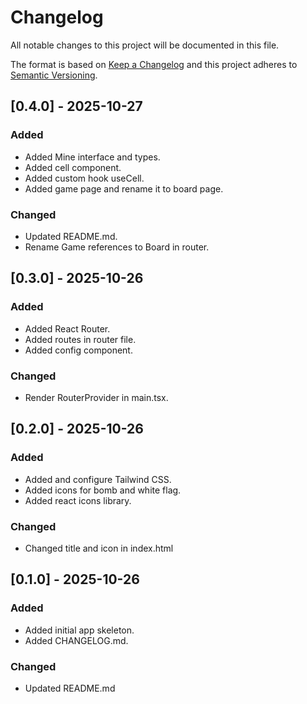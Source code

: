 # Changelog

All notable changes to this project will be documented in this file.

The format is based on [Keep a Changelog](https://keepachangelog.com/en/1.0.0/)
and this project adheres to [Semantic Versioning](https://semver.org/spec/v2.0.0.html).

## [0.4.0] - 2025-10-27

### Added

- Added Mine interface and types.
- Added cell component.
- Added custom hook useCell.
- Added game page and rename it to board page.

### Changed

- Updated README.md.
- Rename Game references to Board in router.

## [0.3.0] - 2025-10-26

### Added

- Added React Router.
- Added routes in router file.
- Added config component.

### Changed

- Render RouterProvider in main.tsx.

## [0.2.0] - 2025-10-26

### Added

- Added and configure Tailwind CSS.
- Added icons for bomb and white flag.
- Added react icons library.

### Changed

- Changed title and icon in index.html

## [0.1.0] - 2025-10-26

### Added

- Added initial app skeleton.
- Added CHANGELOG.md.

### Changed

- Updated README.md
